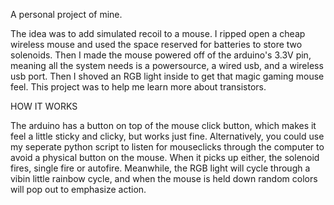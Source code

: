 A personal project of mine.

The idea was to add simulated recoil to a mouse. I ripped open a cheap wireless mouse and used the space reserved for batteries to store two solenoids.
Then I made the mouse powered off of the arduino's 3.3V pin, meaning all the system needs is a powersource, a wired usb, and a wireless usb port.
Then I shoved an RGB light inside to get that magic gaming mouse feel. This project was to help me learn more about transistors.

HOW IT WORKS

The arduino has a button on top of the mouse click button, which makes it feel a little sticky and clicky, but works just fine. Alternatively, you could use my seperate python script
to listen for mouseclicks through the computer to avoid a physical button on the mouse. When it picks up either, the solenoid fires, single fire or autofire.
Meanwhile, the RGB light will cycle through a vibin little rainbow cycle, and when the mouse is held down random colors will pop out to emphasize action.
